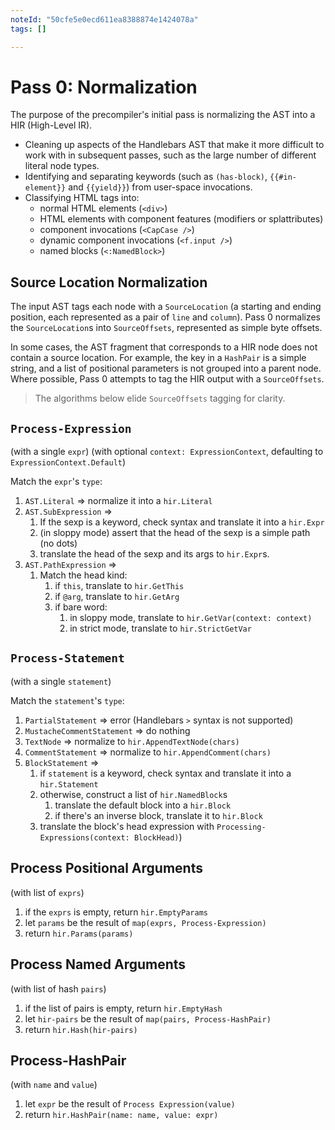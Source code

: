 ```yaml
---
noteId: "50cfe5e0ecd611ea8388874e1424078a"
tags: []

---
```


# Pass 0: Normalization

The purpose of the precompiler's initial pass is normalizing the AST into a HIR (High-Level IR).

- Cleaning up aspects of the Handlebars AST that make it more difficult to work with in subsequent passes, such as the large number of different literal node types.
- Identifying and separating keywords (such as `(has-block)`, `{{#in-element}}` and `{{yield}}`) from user-space invocations.
- Classifying HTML tags into:
  - normal HTML elements (`<div>`)
  - HTML elements with component features (modifiers or splattributes)
  - component invocations (`<CapCase />`)
  - dynamic component invocations (`<f.input />`)
  - named blocks (`<:NamedBlock>`)

## Source Location Normalization

The input AST tags each node with a `SourceLocation` (a starting and ending position, each represented as a pair of `line` and `column`). Pass 0 normalizes the `SourceLocation`s into `SourceOffsets`, represented as simple byte offsets.

In some cases, the AST fragment that corresponds to a HIR node does not contain a source location. For example, the key in a `HashPair` is a simple string, and a list of positional parameters is not grouped into a parent node. Where possible, Pass 0 attempts to tag the HIR output with a `SourceOffsets`.

> The algorithms below elide `SourceOffsets` tagging for clarity.

## `Process-Expression`

(with a single `expr`)
(with optional `context: ExpressionContext`, defaulting to `ExpressionContext.Default`)

Match the `expr`'s `type`:

1. `AST.Literal` => normalize it into a `hir.Literal`
2. `AST.SubExpression` =>
   1. If the sexp is a keyword, check syntax and translate it into a `hir.Expr`
   2. (in sloppy mode) assert that the head of the sexp is a simple path (no dots)
   3. translate the head of the sexp and its args to `hir.Expr`s.
3. `AST.PathExpression` =>
   1. Match the head kind:
      1. if `this`, translate to `hir.GetThis`
      2. if `@arg`, translate to `hir.GetArg`
      3. if bare word:
         1. in sloppy mode, translate to `hir.GetVar(context: context)`
         2. in strict mode, translate to `hir.StrictGetVar`

## `Process-Statement`

(with a single `statement`)

Match the `statement`'s `type`:

1. `PartialStatement` => error (Handlebars `>` syntax is not supported)
2. `MustacheCommentStatement` => do nothing
3. `TextNode` => normalize to `hir.AppendTextNode(chars)`
4. `CommentStatement` => normalize to `hir.AppendComment(chars)`
5. `BlockStatement` =>
   1. if `statement` is a keyword, check syntax and translate it into a `hir.Statement`
   2. otherwise, construct a list of `hir.NamedBlock`s
      1. translate the default block into a `hir.Block`
      2. if there's an inverse block, translate it to `hir.Block`
   3. translate the block's head expression with `Processing-Expressions(context: BlockHead)`)

## Process Positional Arguments

(with list of `exprs`)

1. if the `exprs` is empty, return `hir.EmptyParams`
2. let `params` be the result of `map(exprs, Process-Expression)`
3. return `hir.Params(params)`

## Process Named Arguments

(with list of hash `pairs`)

1. if the list of pairs is empty, return `hir.EmptyHash`
2. let `hir-pairs` be the result of `map(pairs, Process-HashPair)`
3. return `hir.Hash(hir-pairs)`

## Process-HashPair

(with `name` and `value`)

1. let `expr` be the result of `Process Expression(value)`
2. return `hir.HashPair(name: name, value: expr)`
